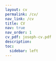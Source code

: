 ```yaml
---
layout: cv
permalink: /cv/
nav_link: /cv
title: CV
nav: true
nav_order: 1
cv_pdf: joseph-cv.pdf
description:
toc:
  sidebar: left
---
```


